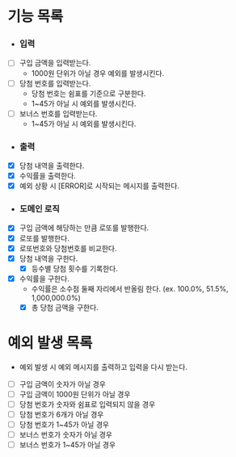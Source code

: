 # 기능 목록

- ### 입력
- [ ] 구입 금액을 입력받는다.
  - 1000원 단위가 아닐 경우 예외를 발생시킨다.
- [ ] 당첨 번호를 입력받는다.
  - 당첨 번호는 쉼표를 기준으로 구분한다.
  - 1~45가 아닐 시 예외를 발생시킨다.
- [ ] 보너스 번호를 입력받는다.
  - 1~45가 아닐 시 예외를 발생시킨다.

- ### 출력
- [x] 당첨 내역을 출력한다.
- [x] 수익률을 출력한다.
- [x] 예외 상황 시 [ERROR]로 시작되는 메시지를 출력한다.

- ### 도메인 로직
- [x] 구입 금액에 해당하는 만큼 로또를 발행한다.
 - [x] 로또를 발행한다.
- [x] 로또번호와 당첨번호를 비교한다.
- [x] 당첨 내역을 구한다.
  - [x] 등수별 당첨 횟수를 기록한다.
- [x] 수익률을 구한다.
  - 수익률은 소수점 둘째 자리에서 반올림 한다. (ex. 100.0%, 51.5%, 1,000,000.0%)
  - [x] 총 당첨 금액을 구한다.

# 예외 발생 목록
- 예외 발생 시 예외 메시지를 출력하고 입력을 다시 받는다.


- [ ] 구입 금액이 숫자가 아닐 경우
- [ ] 구입 금액이 1000원 단위가 아닐 경우
- [ ] 당첨 번호가 숫자와 쉼표로 입력되지 않을 경우
- [ ] 당첨 번호가 6개가 아닐 경우
- [ ] 당첨 번호가 1~45가 아닐 경우
- [ ] 보너스 번호가 숫자가 아닐 경우
- [ ] 보너스 번호가 1~45가 아닐 경우